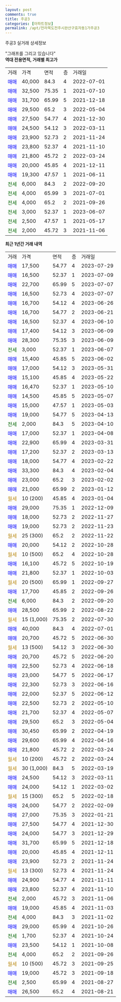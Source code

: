 ```yaml
---
layout: post
comments: true
title: 주공3
categories: [아파트정보]
permalink: /apt/전라북도전주시완산구효자동1가주공3
---
```


주공3 실거래 상세정보

<script type="text/javascript">
  google.charts.load('current', {'packages':['line', 'corechart']});
  google.charts.setOnLoadCallback(drawChart);

  function drawChart() {
    var data = new google.visualization.DataTable();
    data.addColumn('date', '거래일');
    data.addColumn('number', "매매");
    data.addColumn('number', "전세");
    data.addColumn('number', "전매");

    data.addRows([[new Date(Date.parse("2023-07-29")), 17500, null, null], [new Date(Date.parse("2023-07-09")), 16500, null, null], [new Date(Date.parse("2023-07-07")), 22700, null, null], [new Date(Date.parse("2023-07-07")), 16500, null, null], [new Date(Date.parse("2023-06-26")), 16700, null, null], [new Date(Date.parse("2023-06-21")), 16700, null, null], [new Date(Date.parse("2023-06-10")), 16500, null, null], [new Date(Date.parse("2023-06-09")), 17400, null, null], [new Date(Date.parse("2023-06-09")), 28300, null, null], [new Date(Date.parse("2023-06-07")), null, 3000, null], [new Date(Date.parse("2023-06-02")), 15400, null, null], [new Date(Date.parse("2023-05-31")), 17000, null, null], [new Date(Date.parse("2023-05-22")), 15100, null, null], [new Date(Date.parse("2023-05-10")), 16470, null, null], [new Date(Date.parse("2023-05-07")), 14500, null, null], [new Date(Date.parse("2023-05-03")), 15000, null, null], [new Date(Date.parse("2023-04-13")), 19000, null, null], [new Date(Date.parse("2023-04-10")), null, 2000, null], [new Date(Date.parse("2023-04-08")), 17000, null, null], [new Date(Date.parse("2023-03-31")), 22900, null, null], [new Date(Date.parse("2023-03-13")), 17200, null, null], [new Date(Date.parse("2023-02-22")), 18000, null, null], [new Date(Date.parse("2023-02-04")), 33300, null, null], [new Date(Date.parse("2023-02-02")), 23000, null, null], [new Date(Date.parse("2023-01-12")), 21000, null, null], [new Date(Date.parse("2023-01-04")), null, null, null], [new Date(Date.parse("2022-12-09")), 29000, null, null], [new Date(Date.parse("2022-11-27")), 18000, null, null], [new Date(Date.parse("2022-11-23")), 19000, null, null], [new Date(Date.parse("2022-11-22")), null, null, null], [new Date(Date.parse("2022-10-28")), 20000, null, null], [new Date(Date.parse("2022-10-28")), null, null, null], [new Date(Date.parse("2022-10-19")), 16100, null, null], [new Date(Date.parse("2022-10-03")), 21800, null, null], [new Date(Date.parse("2022-09-27")), null, null, null], [new Date(Date.parse("2022-09-26")), 17700, null, null], [new Date(Date.parse("2022-09-20")), null, 6000, null], [new Date(Date.parse("2022-08-22")), 28500, null, null], [new Date(Date.parse("2022-07-30")), null, null, null], [new Date(Date.parse("2022-07-01")), 40000, null, null], [new Date(Date.parse("2022-06-30")), 20700, null, null], [new Date(Date.parse("2022-06-30")), null, null, null], [new Date(Date.parse("2022-06-20")), 20700, null, null], [new Date(Date.parse("2022-06-18")), 22500, null, null], [new Date(Date.parse("2022-06-17")), 23000, null, null], [new Date(Date.parse("2022-06-16")), 22300, null, null], [new Date(Date.parse("2022-06-12")), 22000, null, null], [new Date(Date.parse("2022-05-10")), 22500, null, null], [new Date(Date.parse("2022-05-07")), 21700, null, null], [new Date(Date.parse("2022-05-04")), 29500, null, null], [new Date(Date.parse("2022-04-19")), 30450, null, null], [new Date(Date.parse("2022-04-16")), 29600, null, null], [new Date(Date.parse("2022-03-24")), 21800, null, null], [new Date(Date.parse("2022-03-24")), null, null, null], [new Date(Date.parse("2022-03-19")), null, null, null], [new Date(Date.parse("2022-03-11")), 24500, null, null], [new Date(Date.parse("2022-03-02")), 24000, null, null], [new Date(Date.parse("2022-02-18")), null, null, null], [new Date(Date.parse("2022-02-09")), 24000, null, null], [new Date(Date.parse("2022-01-21")), 27000, null, null], [new Date(Date.parse("2021-12-30")), 27500, null, null], [new Date(Date.parse("2021-12-29")), 24000, null, null], [new Date(Date.parse("2021-12-18")), 31700, null, null], [new Date(Date.parse("2021-12-11")), 20000, null, null], [new Date(Date.parse("2021-11-24")), 23900, null, null], [new Date(Date.parse("2021-11-24")), null, null, null], [new Date(Date.parse("2021-11-11")), 24900, null, null], [new Date(Date.parse("2021-11-10")), 23800, null, null], [new Date(Date.parse("2021-11-06")), null, 2000, null], [new Date(Date.parse("2021-11-03")), 19000, null, null], [new Date(Date.parse("2021-11-02")), null, 4000, null], [new Date(Date.parse("2021-10-26")), 29000, null, null], [new Date(Date.parse("2021-10-24")), null, 1700, null], [new Date(Date.parse("2021-10-08")), 23500, null, null], [new Date(Date.parse("2021-09-26")), null, 4000, null], [new Date(Date.parse("2021-09-25")), null, null, null], [new Date(Date.parse("2021-09-18")), 19000, null, null], [new Date(Date.parse("2021-08-27")), null, 2500, null], [new Date(Date.parse("2021-08-21")), 26500, null, null]]);

    var options = {
      hAxis: {
        format: 'yyyy/MM/dd'
      },    
      lineWidth: 0,
      pointsVisible: true,    
      title: '최근 1년간 유형별 실거래가 분포',
      legend: { position: 'bottom' }
    };

    var formatter = new google.visualization.NumberFormat({pattern:'###,###'} );
    formatter.format(data, 1);
    formatter.format(data, 2);
    
    setTimeout(function() {
        var chart = new google.visualization.LineChart(document.getElementById('columnchart_material'));
        chart.draw(data, (options));
        document.getElementById('loading').style.display = 'none';
    }, 200);
  }
</script>


<div id="loading" style="z-index:20; display: block; margin-left: 0px">"그래프를 그리고 있습니다"</div>
<div id="columnchart_material" style="width: 95%; margin-left: 0px; display: block"></div>
<!-- contents start -->
<b>역대 전용면적, 거래별 최고가</b>
<table class="sortable">
    <tr>
      <td>거래</td>
      <td>가격</td>
      <td>면적</td>
      <td>층</td>
      <td>거래일</td>
    </tr>
        <tr>
          <td><a style="color: blue">매매</a></td>
          <td>40,000</td>
          <td>84.3</td>
          <td>4</td>
          <td>2022-07-01</td>
        </tr>            <tr>
          <td><a style="color: blue">매매</a></td>
          <td>32,500</td>
          <td>75.35</td>
          <td>1</td>
          <td>2021-07-10</td>
        </tr>            <tr>
          <td><a style="color: blue">매매</a></td>
          <td>31,700</td>
          <td>65.99</td>
          <td>5</td>
          <td>2021-12-18</td>
        </tr>            <tr>
          <td><a style="color: blue">매매</a></td>
          <td>29,500</td>
          <td>65.2</td>
          <td>3</td>
          <td>2022-05-04</td>
        </tr>            <tr>
          <td><a style="color: blue">매매</a></td>
          <td>27,500</td>
          <td>54.77</td>
          <td>4</td>
          <td>2021-12-30</td>
        </tr>            <tr>
          <td><a style="color: blue">매매</a></td>
          <td>24,500</td>
          <td>54.12</td>
          <td>3</td>
          <td>2022-03-11</td>
        </tr>            <tr>
          <td><a style="color: blue">매매</a></td>
          <td>23,900</td>
          <td>52.73</td>
          <td>2</td>
          <td>2021-11-24</td>
        </tr>            <tr>
          <td><a style="color: blue">매매</a></td>
          <td>23,800</td>
          <td>52.37</td>
          <td>4</td>
          <td>2021-11-10</td>
        </tr>            <tr>
          <td><a style="color: blue">매매</a></td>
          <td>21,800</td>
          <td>45.72</td>
          <td>2</td>
          <td>2022-03-24</td>
        </tr>            <tr>
          <td><a style="color: blue">매매</a></td>
          <td>20,000</td>
          <td>45.85</td>
          <td>4</td>
          <td>2021-12-11</td>
        </tr>            <tr>
          <td><a style="color: blue">매매</a></td>
          <td>19,300</td>
          <td>47.57</td>
          <td>1</td>
          <td>2021-06-11</td>
        </tr>        
        <tr>
              <td><a style="color: darkgreen">전세</a></td>
              <td>6,000</td>
              <td>84.3</td>
              <td>2</td>
              <td>2022-09-20</td>
            </tr>            <tr>
              <td><a style="color: darkgreen">전세</a></td>
              <td>4,000</td>
              <td>65.99</td>
              <td>3</td>
              <td>2021-07-01</td>
            </tr>            <tr>
              <td><a style="color: darkgreen">전세</a></td>
              <td>4,000</td>
              <td>65.2</td>
              <td>2</td>
              <td>2021-09-26</td>
            </tr>            <tr>
              <td><a style="color: darkgreen">전세</a></td>
              <td>3,000</td>
              <td>52.37</td>
              <td>1</td>
              <td>2023-06-07</td>
            </tr>            <tr>
              <td><a style="color: darkgreen">전세</a></td>
              <td>2,500</td>
              <td>47.57</td>
              <td>1</td>
              <td>2021-05-17</td>
            </tr>            <tr>
              <td><a style="color: darkgreen">전세</a></td>
              <td>2,000</td>
              <td>45.72</td>
              <td>3</td>
              <td>2021-11-06</td>
            </tr>        
    
</table>

<b>최근 1년간 거래 내역</b>

<table class="sortable">
    <tr>
      <td>거래</td>
      <td>가격</td>
      <td>면적</td>
      <td>층</td>
      <td>거래일</td>
    </tr>
    <tr>
      <td><a style="color: blue">매매</a></td>
      <td>17,500</td>
      <td>54.77</td>
      <td>4</td>
      <td>2023-07-29</td>
    </tr>          <tr>
      <td><a style="color: blue">매매</a></td>
      <td>16,500</td>
      <td>52.37</td>
      <td>1</td>
      <td>2023-07-09</td>
    </tr>          <tr>
      <td><a style="color: blue">매매</a></td>
      <td>22,700</td>
      <td>65.99</td>
      <td>5</td>
      <td>2023-07-07</td>
    </tr>          <tr>
      <td><a style="color: blue">매매</a></td>
      <td>16,500</td>
      <td>52.73</td>
      <td>4</td>
      <td>2023-07-07</td>
    </tr>          <tr>
      <td><a style="color: blue">매매</a></td>
      <td>16,700</td>
      <td>54.12</td>
      <td>4</td>
      <td>2023-06-26</td>
    </tr>          <tr>
      <td><a style="color: blue">매매</a></td>
      <td>16,700</td>
      <td>54.77</td>
      <td>2</td>
      <td>2023-06-21</td>
    </tr>          <tr>
      <td><a style="color: blue">매매</a></td>
      <td>16,500</td>
      <td>52.37</td>
      <td>4</td>
      <td>2023-06-10</td>
    </tr>          <tr>
      <td><a style="color: blue">매매</a></td>
      <td>17,400</td>
      <td>54.12</td>
      <td>3</td>
      <td>2023-06-09</td>
    </tr>          <tr>
      <td><a style="color: blue">매매</a></td>
      <td>28,300</td>
      <td>75.35</td>
      <td>3</td>
      <td>2023-06-09</td>
    </tr>          <tr>
      <td><a style="color: darkgreen">전세</a></td>
      <td>3,000</td>
      <td>52.37</td>
      <td>1</td>
      <td>2023-06-07</td>
    </tr>          <tr>
      <td><a style="color: blue">매매</a></td>
      <td>15,400</td>
      <td>45.85</td>
      <td>5</td>
      <td>2023-06-02</td>
    </tr>          <tr>
      <td><a style="color: blue">매매</a></td>
      <td>17,000</td>
      <td>54.12</td>
      <td>3</td>
      <td>2023-05-31</td>
    </tr>          <tr>
      <td><a style="color: blue">매매</a></td>
      <td>15,100</td>
      <td>45.85</td>
      <td>4</td>
      <td>2023-05-22</td>
    </tr>          <tr>
      <td><a style="color: blue">매매</a></td>
      <td>16,470</td>
      <td>52.37</td>
      <td>1</td>
      <td>2023-05-10</td>
    </tr>          <tr>
      <td><a style="color: blue">매매</a></td>
      <td>14,500</td>
      <td>45.85</td>
      <td>5</td>
      <td>2023-05-07</td>
    </tr>          <tr>
      <td><a style="color: blue">매매</a></td>
      <td>15,000</td>
      <td>47.57</td>
      <td>1</td>
      <td>2023-05-03</td>
    </tr>          <tr>
      <td><a style="color: blue">매매</a></td>
      <td>19,000</td>
      <td>54.77</td>
      <td>5</td>
      <td>2023-04-13</td>
    </tr>          <tr>
      <td><a style="color: darkgreen">전세</a></td>
      <td>2,000</td>
      <td>84.3</td>
      <td>5</td>
      <td>2023-04-10</td>
    </tr>          <tr>
      <td><a style="color: blue">매매</a></td>
      <td>17,000</td>
      <td>52.37</td>
      <td>1</td>
      <td>2023-04-08</td>
    </tr>          <tr>
      <td><a style="color: blue">매매</a></td>
      <td>22,900</td>
      <td>65.99</td>
      <td>4</td>
      <td>2023-03-31</td>
    </tr>          <tr>
      <td><a style="color: blue">매매</a></td>
      <td>17,200</td>
      <td>52.37</td>
      <td>2</td>
      <td>2023-03-13</td>
    </tr>          <tr>
      <td><a style="color: blue">매매</a></td>
      <td>18,000</td>
      <td>54.77</td>
      <td>4</td>
      <td>2023-02-22</td>
    </tr>          <tr>
      <td><a style="color: blue">매매</a></td>
      <td>33,300</td>
      <td>84.3</td>
      <td>4</td>
      <td>2023-02-04</td>
    </tr>          <tr>
      <td><a style="color: blue">매매</a></td>
      <td>23,000</td>
      <td>65.2</td>
      <td>3</td>
      <td>2023-02-02</td>
    </tr>          <tr>
      <td><a style="color: blue">매매</a></td>
      <td>21,000</td>
      <td>65.99</td>
      <td>2</td>
      <td>2023-01-12</td>
    </tr>          <tr>
      <td><a style="color: darkgoldenrod">월세</a></td>
      <td>10 (200)</td>
      <td>45.85</td>
      <td>4</td>
      <td>2023-01-04</td>
    </tr>          <tr>
      <td><a style="color: blue">매매</a></td>
      <td>29,000</td>
      <td>75.35</td>
      <td>1</td>
      <td>2022-12-09</td>
    </tr>          <tr>
      <td><a style="color: blue">매매</a></td>
      <td>18,000</td>
      <td>52.73</td>
      <td>2</td>
      <td>2022-11-27</td>
    </tr>          <tr>
      <td><a style="color: blue">매매</a></td>
      <td>19,000</td>
      <td>52.73</td>
      <td>2</td>
      <td>2022-11-23</td>
    </tr>          <tr>
      <td><a style="color: darkgoldenrod">월세</a></td>
      <td>25 (300)</td>
      <td>65.2</td>
      <td>2</td>
      <td>2022-11-22</td>
    </tr>          <tr>
      <td><a style="color: blue">매매</a></td>
      <td>20,000</td>
      <td>54.12</td>
      <td>2</td>
      <td>2022-10-28</td>
    </tr>          <tr>
      <td><a style="color: darkgoldenrod">월세</a></td>
      <td>10 (500)</td>
      <td>65.2</td>
      <td>4</td>
      <td>2022-10-28</td>
    </tr>          <tr>
      <td><a style="color: blue">매매</a></td>
      <td>16,100</td>
      <td>45.72</td>
      <td>5</td>
      <td>2022-10-19</td>
    </tr>          <tr>
      <td><a style="color: blue">매매</a></td>
      <td>21,800</td>
      <td>52.37</td>
      <td>1</td>
      <td>2022-10-03</td>
    </tr>          <tr>
      <td><a style="color: darkgoldenrod">월세</a></td>
      <td>20 (500)</td>
      <td>65.99</td>
      <td>1</td>
      <td>2022-09-27</td>
    </tr>          <tr>
      <td><a style="color: blue">매매</a></td>
      <td>17,700</td>
      <td>45.85</td>
      <td>2</td>
      <td>2022-09-26</td>
    </tr>          <tr>
      <td><a style="color: darkgreen">전세</a></td>
      <td>6,000</td>
      <td>84.3</td>
      <td>2</td>
      <td>2022-09-20</td>
    </tr>          <tr>
      <td><a style="color: blue">매매</a></td>
      <td>28,500</td>
      <td>65.99</td>
      <td>2</td>
      <td>2022-08-22</td>
    </tr>          <tr>
      <td><a style="color: darkgoldenrod">월세</a></td>
      <td>15 (1,000)</td>
      <td>75.35</td>
      <td>2</td>
      <td>2022-07-30</td>
    </tr>          <tr>
      <td><a style="color: blue">매매</a></td>
      <td>40,000</td>
      <td>84.3</td>
      <td>4</td>
      <td>2022-07-01</td>
    </tr>          <tr>
      <td><a style="color: blue">매매</a></td>
      <td>20,700</td>
      <td>45.72</td>
      <td>5</td>
      <td>2022-06-30</td>
    </tr>          <tr>
      <td><a style="color: darkgoldenrod">월세</a></td>
      <td>13 (500)</td>
      <td>54.12</td>
      <td>3</td>
      <td>2022-06-30</td>
    </tr>          <tr>
      <td><a style="color: blue">매매</a></td>
      <td>20,700</td>
      <td>45.72</td>
      <td>5</td>
      <td>2022-06-20</td>
    </tr>          <tr>
      <td><a style="color: blue">매매</a></td>
      <td>22,500</td>
      <td>52.73</td>
      <td>4</td>
      <td>2022-06-18</td>
    </tr>          <tr>
      <td><a style="color: blue">매매</a></td>
      <td>23,000</td>
      <td>54.77</td>
      <td>5</td>
      <td>2022-06-17</td>
    </tr>          <tr>
      <td><a style="color: blue">매매</a></td>
      <td>22,300</td>
      <td>52.73</td>
      <td>3</td>
      <td>2022-06-16</td>
    </tr>          <tr>
      <td><a style="color: blue">매매</a></td>
      <td>22,000</td>
      <td>52.37</td>
      <td>5</td>
      <td>2022-06-12</td>
    </tr>          <tr>
      <td><a style="color: blue">매매</a></td>
      <td>22,500</td>
      <td>52.73</td>
      <td>2</td>
      <td>2022-05-10</td>
    </tr>          <tr>
      <td><a style="color: blue">매매</a></td>
      <td>21,700</td>
      <td>52.37</td>
      <td>4</td>
      <td>2022-05-07</td>
    </tr>          <tr>
      <td><a style="color: blue">매매</a></td>
      <td>29,500</td>
      <td>65.2</td>
      <td>3</td>
      <td>2022-05-04</td>
    </tr>          <tr>
      <td><a style="color: blue">매매</a></td>
      <td>30,450</td>
      <td>65.99</td>
      <td>2</td>
      <td>2022-04-19</td>
    </tr>          <tr>
      <td><a style="color: blue">매매</a></td>
      <td>29,600</td>
      <td>65.99</td>
      <td>4</td>
      <td>2022-04-16</td>
    </tr>          <tr>
      <td><a style="color: blue">매매</a></td>
      <td>21,800</td>
      <td>45.72</td>
      <td>2</td>
      <td>2022-03-24</td>
    </tr>          <tr>
      <td><a style="color: darkgoldenrod">월세</a></td>
      <td>10 (200)</td>
      <td>45.72</td>
      <td>2</td>
      <td>2022-03-24</td>
    </tr>          <tr>
      <td><a style="color: darkgoldenrod">월세</a></td>
      <td>30 (1,000)</td>
      <td>84.3</td>
      <td>5</td>
      <td>2022-03-19</td>
    </tr>          <tr>
      <td><a style="color: blue">매매</a></td>
      <td>24,500</td>
      <td>54.12</td>
      <td>3</td>
      <td>2022-03-11</td>
    </tr>          <tr>
      <td><a style="color: blue">매매</a></td>
      <td>24,000</td>
      <td>54.12</td>
      <td>1</td>
      <td>2022-03-02</td>
    </tr>          <tr>
      <td><a style="color: darkgoldenrod">월세</a></td>
      <td>15 (300)</td>
      <td>65.2</td>
      <td>5</td>
      <td>2022-02-18</td>
    </tr>          <tr>
      <td><a style="color: blue">매매</a></td>
      <td>24,000</td>
      <td>54.77</td>
      <td>2</td>
      <td>2022-02-09</td>
    </tr>          <tr>
      <td><a style="color: blue">매매</a></td>
      <td>27,000</td>
      <td>75.35</td>
      <td>3</td>
      <td>2022-01-21</td>
    </tr>          <tr>
      <td><a style="color: blue">매매</a></td>
      <td>27,500</td>
      <td>54.77</td>
      <td>4</td>
      <td>2021-12-30</td>
    </tr>          <tr>
      <td><a style="color: blue">매매</a></td>
      <td>24,000</td>
      <td>54.77</td>
      <td>3</td>
      <td>2021-12-29</td>
    </tr>          <tr>
      <td><a style="color: blue">매매</a></td>
      <td>31,700</td>
      <td>65.99</td>
      <td>5</td>
      <td>2021-12-18</td>
    </tr>          <tr>
      <td><a style="color: blue">매매</a></td>
      <td>20,000</td>
      <td>45.85</td>
      <td>4</td>
      <td>2021-12-11</td>
    </tr>          <tr>
      <td><a style="color: blue">매매</a></td>
      <td>23,900</td>
      <td>52.73</td>
      <td>2</td>
      <td>2021-11-24</td>
    </tr>          <tr>
      <td><a style="color: darkgoldenrod">월세</a></td>
      <td>13 (300)</td>
      <td>52.73</td>
      <td>4</td>
      <td>2021-11-24</td>
    </tr>          <tr>
      <td><a style="color: blue">매매</a></td>
      <td>24,900</td>
      <td>54.77</td>
      <td>4</td>
      <td>2021-11-11</td>
    </tr>          <tr>
      <td><a style="color: blue">매매</a></td>
      <td>23,800</td>
      <td>52.37</td>
      <td>4</td>
      <td>2021-11-10</td>
    </tr>          <tr>
      <td><a style="color: darkgreen">전세</a></td>
      <td>2,000</td>
      <td>45.72</td>
      <td>3</td>
      <td>2021-11-06</td>
    </tr>          <tr>
      <td><a style="color: blue">매매</a></td>
      <td>19,000</td>
      <td>45.85</td>
      <td>4</td>
      <td>2021-11-03</td>
    </tr>          <tr>
      <td><a style="color: darkgreen">전세</a></td>
      <td>4,000</td>
      <td>84.3</td>
      <td>3</td>
      <td>2021-11-02</td>
    </tr>          <tr>
      <td><a style="color: blue">매매</a></td>
      <td>29,000</td>
      <td>65.99</td>
      <td>4</td>
      <td>2021-10-26</td>
    </tr>          <tr>
      <td><a style="color: darkgreen">전세</a></td>
      <td>1,700</td>
      <td>52.37</td>
      <td>4</td>
      <td>2021-10-24</td>
    </tr>          <tr>
      <td><a style="color: blue">매매</a></td>
      <td>23,500</td>
      <td>54.12</td>
      <td>1</td>
      <td>2021-10-08</td>
    </tr>          <tr>
      <td><a style="color: darkgreen">전세</a></td>
      <td>4,000</td>
      <td>65.2</td>
      <td>2</td>
      <td>2021-09-26</td>
    </tr>          <tr>
      <td><a style="color: darkgoldenrod">월세</a></td>
      <td>10 (500)</td>
      <td>45.72</td>
      <td>3</td>
      <td>2021-09-25</td>
    </tr>          <tr>
      <td><a style="color: blue">매매</a></td>
      <td>19,000</td>
      <td>45.72</td>
      <td>3</td>
      <td>2021-09-18</td>
    </tr>          <tr>
      <td><a style="color: darkgreen">전세</a></td>
      <td>2,500</td>
      <td>65.99</td>
      <td>4</td>
      <td>2021-08-27</td>
    </tr>          <tr>
      <td><a style="color: blue">매매</a></td>
      <td>26,500</td>
      <td>65.2</td>
      <td>4</td>
      <td>2021-08-21</td>
    </tr>      </table>
<!-- contents end -->    

